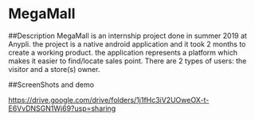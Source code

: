 # MegaMall
##Description
MegaMall is an internship project done in summer 2019 at Anypli. the project is a native android application and it took 2 months to create a working product.
the application represents a platform which makes it easier to find/locate sales point. There are 2 types of users: the visitor and a store(s) owner. 

##ScreenShots and demo

https://drive.google.com/drive/folders/1j1fHc3iV2UOweOX-t-E6VvDNSGN1Wj69?usp=sharing
